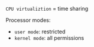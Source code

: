 `CPU virtualiztion` = time sharing

Processor modes:
- `user mode`: restricted
- `kernel mode`: all permissions
